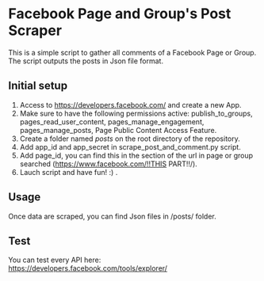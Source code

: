 # Facebook Page and Group's Post Scraper

This is a simple script to gather all comments of a Facebook Page or Group.
The script  outputs the posts in Json file format.


## Initial setup

1. Access to https://developers.facebook.com/ and create a new App.
2. Make sure to have the following permissions active: publish_to_groups, pages_read_user_content, pages_manage_engagement, pages_manage_posts, Page Public Content Access Feature.
3. Create a folder named *posts* on the root directory of the repository.
4. Add app_id and app_secret in scrape_post_and_comment.py script.
5. Add page_id, you can find this in the section of the url in page or group searched  (https://www.facebook.com/!!THIS PART!!/).
6. Lauch script and have fun! :) .

## Usage

Once data are scraped, you can find Json files in /posts/ folder.

## Test
You can test every API here: https://developers.facebook.com/tools/explorer/
